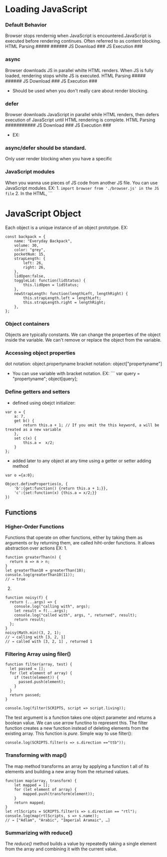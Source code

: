 # Loading JavaScript
### Default Behavior
Browser stops rendernig when JavaScript is encountered.JavaScript is executed before rendering continues. Often referred to as content blocking.
HTML Parsing #####      ######
JS Download       ###
JS Execution         ###

### async
Browser downloads JS in parallel whilte HTML renders. When JS is fully loaded, rendering stops whilte JS is executed.
HTML Parsing #####   ######
JS Download    ###
JS Execution      ###
* Should be used when you don't really care about render blocking.

### defer
Browser downloads JavaScript in parallel while HTML renders, then defers execution of JavaScript until HTML rendering is complete.
HTML Parsing ###########
JS Download    ###
JS Execution             ###
- EX: <script src="main.js" defer></script>

### async/defer should be standard.
Only user render blocking when you have a specific

### JavaScript modules
When you wanna use pieces of JS code from another JS file. You can use JavaScript modules.
EX: 1. ```import browser from './browser.js' in the JS file```
    2. In the HTML, ```<script type="module" src="script.js"></script>

# JavaScript Object
Each object is a unique instance of an object prototype.
EX:
```
const backpack = {
    name: "Everyday Backpack",
    volume: 30,
    color: "grey",
    pocketNum: 15,
    strapLength: {
        left: 26,
        right: 26,
    },
    lidOpen:false,
    toggleLid: function(lidStatus) {
        this.lidOpen = lidStatus;
    },
    newStrapLength: function(lengthLeft, lengthRight) {
        this.strapLength.left = lengthLeft;
        this.strapLength.right = lengthRight;
    },
};
```
### Object containers
Objects are typically constants. We can change the properties of the object inside the variable. We can't remove or replace the object from the variable.

### Accessing object properties
dot notation: object.propertyname
bracket notation: object["propertyname"]
* You can use variable with bracket notation. EX: ``` var query = "propertyname"; object[query];

### Define getters and setters
- defined using obejct initializer:
```
var o = {
    a: 7,
    get b() {
        return this.a + 1; // If you omit the this keyword, a will be treated as a new variable
    },
    set c(x) {
        this.a =  x/2;
    }
};
```
- added later to any object at any time using a getter or setter adding method
```
var o ={a:0};

Object.defineProperties(o, {
    'b':{get:function() {return this.a + 1;}},
    'c':{set:function(x) {this.a = x/2;}}
})
```

## Functions
### Higher-Order Functions
Functions that operate on other functions, either by taking them as arguments or by returning them, are called hiht-order functions.
It allows abstraction over actions
EX:
1. 
```
function greaterThan(n) {
  return m => m > n;
}
let greaterThan10 = greaterThan(10);
console.log(greaterThan10(11));
// → true
```
2. 
```
function noisy(f) {
  return (...args) => {
    console.log("calling with", args);
    let result = f(...args);
    console.log("called with", args, ", returned", result);
    return result;
  };
}
noisy(Math.min)(3, 2, 1);
// → calling with [3, 2, 1]
// → called with [3, 2, 1] , returned 1
```
### Filtering Array using filer()
```
function filter(array, test) {
  let passed = [];
  for (let element of array) {
    if (test(element)) {
      passed.push(element);
    }
  }
  return passed;
}

console.log(filter(SCRIPTS, script => script.living));
```
The test argument is a function takes one object parameter and returns a boolean value. We can use arrow functino to represent this.
The filter function creates a new function instead of deleting elements from the existing array. This function is *pure*.
Simple way to use filter():
```
console.log(SCRIPTS.filter(s => s.direction =="ttb"));
```

### Transforming with map()
The map method transforms an array by applying a function t all of its elements and building a new array from the returned values.
```
function map(array, transform) {
    let mapped = [];
    for (let element of array) {
        mapped.push(transform(element));
    }
    return mapped;
}
let rtlScripts = SCRIPTS.filter(s => s.direction == "rtl");
console.log(map(rtlScripts, s => s.name));
// → ["Adlam", "Arabic", "Imperial Aramaic", …]
```

### Summarizing with reduce()
The *reduce()* method builds a value by repeatedly taking a single element from the array and combining it with the current value.